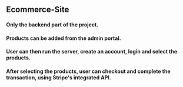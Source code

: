 ## Ecommerce-Site

#### Only the backend part of the project.

#### Products can be added from the admin portal.

#### User can then run the server, create an account, login and select the products.

#### After selecting the products, user can checkout and complete the transaction, using Stripe's integrated API.
